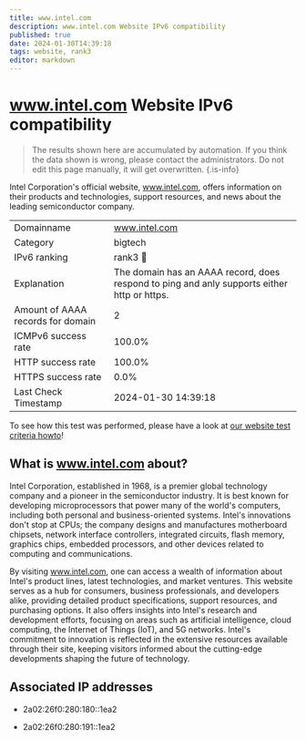 ```yaml
---
title: www.intel.com
description: www.intel.com Website IPv6 compatibility
published: true
date: 2024-01-30T14:39:18
tags: website, rank3
editor: markdown
---
```


# www.intel.com Website IPv6 compatibility

> The results shown here are accumulated by automation. If you think the data shown is wrong, please contact the administrators. 
> Do not edit this page manually, it will get overwritten.
{.is-info}

Intel Corporation's official website, www.intel.com, offers information on their products and technologies, support resources, and news about the leading semiconductor company.


|   |   |
| - | - |
| Domainname | www.intel.com
| Category | bigtech |
| IPv6 ranking | rank3 :3rd_place_medal: |
| Explanation | The domain has an AAAA record, does respond to ping and anly supports either http or https. |
| Amount of AAAA records for domain | 2 |
| ICMPv6 success rate | 100.0%|
| HTTP success rate | 100.0% |
| HTTPS success rate | 0.0% |
| Last Check Timestamp | 2024-01-30 14:39:18 |

To see how this test was performed, please have a look at [our website test criteria howto](/howto/testcriteria/website)!


## What is www.intel.com about?
Intel Corporation, established in 1968, is a premier global technology company and a pioneer in the semiconductor industry. It is best known for developing microprocessors that power many of the world's computers, including both personal and business-oriented systems. Intel's innovations don't stop at CPUs; the company designs and manufactures motherboard chipsets, network interface controllers, integrated circuits, flash memory, graphics chips, embedded processors, and other devices related to computing and communications.

By visiting www.intel.com, one can access a wealth of information about Intel's product lines, latest technologies, and market ventures. This website serves as a hub for consumers, business professionals, and developers alike, providing detailed product specifications, support resources, and purchasing options. It also offers insights into Intel's research and development efforts, focusing on areas such as artificial intelligence, cloud computing, the Internet of Things (IoT), and 5G networks. Intel's commitment to innovation is reflected in the extensive resources available through their site, keeping visitors informed about the cutting-edge developments shaping the future of technology.



## Associated IP addresses

- 2a02:26f0:280:180::1ea2

- 2a02:26f0:280:191::1ea2

